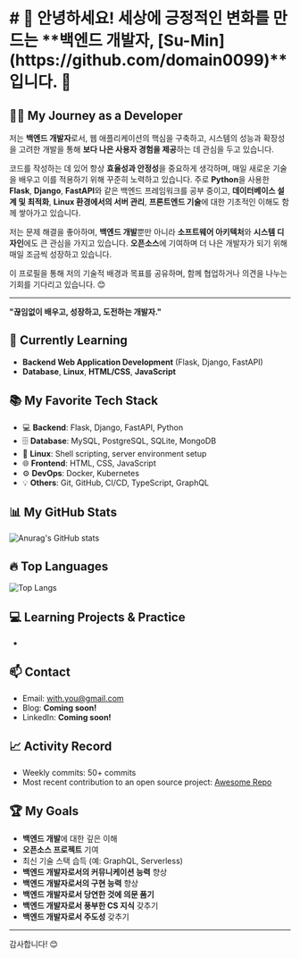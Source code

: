 <h1># 🌟 안녕하세요! 세상에 긍정적인 변화를 만드는 **백엔드 개발자, [Su-Min](https://github.com/domain0099)**입니다. 🌟 </h1>

## 👨‍💻 My Journey as a Developer
저는 **백엔드 개발자**로서, 웹 애플리케이션의 핵심을 구축하고, 시스템의 성능과 확장성을 고려한 개발을 통해 **보다 나은 사용자 경험을 제공**하는 데 관심을 두고 있습니다. 

코드를 작성하는 데 있어 항상 **효율성과 안정성**을 중요하게 생각하며, 매일 새로운 기술을 배우고 이를 적용하기 위해 꾸준히 노력하고 있습니다. 주로 **Python**을 사용한 **Flask**, **Django**, **FastAPI**와 같은 백엔드 프레임워크를 공부 중이고, **데이터베이스 설계 및 최적화**, **Linux 환경에서의 서버 관리**, **프론트엔드 기술**에 대한 기초적인 이해도 함께 쌓아가고 있습니다.

저는 문제 해결을 좋아하며, **백엔드 개발**뿐만 아니라 **소프트웨어 아키텍처**와 **시스템 디자인**에도 큰 관심을 가지고 있습니다. **오픈소스**에 기여하며 더 나은 개발자가 되기 위해 매일 조금씩 성장하고 있습니다.

이 프로필을 통해 저의 기술적 배경과 목표를 공유하며, 함께 협업하거나 의견을 나누는 기회를 기다리고 있습니다. 😊

---

**"끊임없이 배우고, 성장하고, 도전하는 개발자."**

## 🚀 Currently Learning
- **Backend Web Application Development** (Flask, Django, FastAPI)
- **Database**, **Linux**, **HTML/CSS**, **JavaScript**

## 📚 My Favorite Tech Stack
- 💻 **Backend**: Flask, Django, FastAPI, Python
- 🗄️ **Database**: MySQL, PostgreSQL, SQLite, MongoDB
- 🐧 **Linux**: Shell scripting, server environment setup
- 🌐 **Frontend**: HTML, CSS, JavaScript
- ⚙️ **DevOps**: Docker, Kubernetes
- 💡 **Others**: Git, GitHub, CI/CD, TypeScript, GraphQL

## 📊 **My GitHub Stats**
![Anurag's GitHub stats](https://github-readme-stats.vercel.app/api?username=domain0099&show_icons=true&hide_title=true&count_private=true&hide=prs&theme=radical)

## 🔥 **Top Languages**
![Top Langs](https://github-readme-stats.vercel.app/api/top-langs/?username=domain0099&layout=compact&theme=radical)

## 💻 Learning Projects & Practice
- 

## 📫 Contact
- Email: [with.you@gmail.com](mailto:with.you@gmail.com)
- Blog: **Coming soon!**
- LinkedIn: **Coming soon!**

## 📈 Activity Record
- Weekly commits: 50+ commits
- Most recent contribution to an open source project: [Awesome Repo](https://github.com/opensource/repo)

## 🏆 My Goals
- **백엔드 개발**에 대한 깊은 이해
- **오픈소스 프로젝트** 기여
- 최신 기술 스택 습득 (예: GraphQL, Serverless)
- **백엔드 개발자로서의 커뮤니케이션 능력** 향상
- **백엔드 개발자로서의 구현 능력** 향상
- **백엔드 개발자로서 당연한 것에 의문 품기**
- **백엔드 개발자로서 풍부한 CS 지식** 갖추기
- **백엔드 개발자로서 주도성** 갖추기

---

감사합니다! 😊
